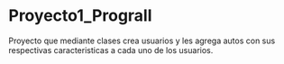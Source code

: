 # Proyecto1_Prograll

Proyecto que mediante clases crea usuarios y les agrega autos con sus respectivas caracteristicas a cada uno de los usuarios.
